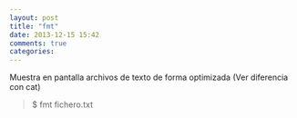 ```yaml
---
layout: post
title: "fmt"
date: 2013-12-15 15:42
comments: true
categories: 
---
```

Muestra en pantalla archivos de texto de forma optimizada (Ver diferencia con cat)

>$ fmt fichero.txt

